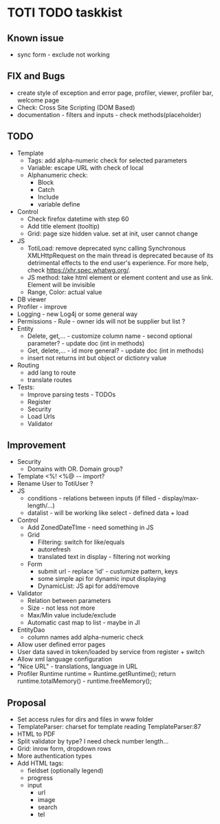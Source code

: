 # TOTI TODO taskkist

## Known issue

* sync form - exclude not working

## FIX and Bugs

* create style of exception and error page, profiler, viewer, profiler bar, welcome page
* Check: Cross Site Scripting (DOM Based)
* documentation - filters and inputs - check methods(placeholder)

## TODO

* Template
	* Tags: add alpha-numeric check for selected parameters
	* Variable: escape URL with check of local
	* Alphanumeric check:
		* Block
		* Catch
		* Include
		* variable define
* Control
	* Check firefox datetime with step 60
	* Add title element (tooltip)
	* Grid: page size hidden value. set at init, user cannot change
* JS
	* TotiLoad: remove deprecated sync calling Synchronous XMLHttpRequest on the main thread is deprecated because of its detrimental effects to the end user's experience. For more help, check https://xhr.spec.whatwg.org/.
	* JS method: take html element or element content and use as link. Element will be invisible
	* Range, Color: actual value
* DB viewer
* Profiler - improve
* Logging - new Log4j or some general way
* Permissions - Rule - owner ids will not be supplier but list ?
* Entity
	* Delete, get,... - customize column name - second optional parameter? - update doc (int in methods)
	* Get, delete,... - id more general? - update doc (int in methods)
	* insert not returns int but object or dictionry value
* Routing
	* add lang to route
	* translate routes
* Tests:
	* Improve parsing tests - TODOs
	* Register
	* Security
	* Load Urls
	* Validator

## Improvement

* Security
	* Domains with OR. Domain group?
* Template <%!  <%@  -- import?
* Rename User to TotiUser ?
* JS
	* conditions - relations between inputs (if filled - display/max-length/...)
	* datalist - will be working like select - defined data + load
* Control
	* Add ZonedDateTIme - need something in JS
	* Grid
		* Filtering: switch for like/equals
		* autorefresh
		* translated text in display - filtering not working
	* Form
		* submit url - replace 'id' - custumize pattern, keys
		* some simple api for dynamic input displaying
		* DynamicList: JS api for add/remove
* Validator
	* Relation between parameters
	* Size - not less not more
	* Max/Min value include/exclude
	* Automatic cast map to list - maybe in JI
* EntityDao
	* column names add alpha-numeric check
* Allow user defined error pages
* User data saved in token/loaded by service from register + switch
* Allow xml language configuration
* "Nice URL" - translations, language in URL
* Profiler
		Runtime runtime = Runtime.getRuntime();
		return runtime.totalMemory() - runtime.freeMemory();

## Proposal

* Set access rules for dirs and files in www folder
* TemplateParser: charset for template reading TemplateParser:87
* HTML to PDF
* Split validator by type? I need check number length...
* Grid: inrow form, dropdown rows
* More authentication types
* Add HTML tags:
	* fieldset (optionally legend)
	* progress
	* input
		* url
		* image
		* search
		* tel
